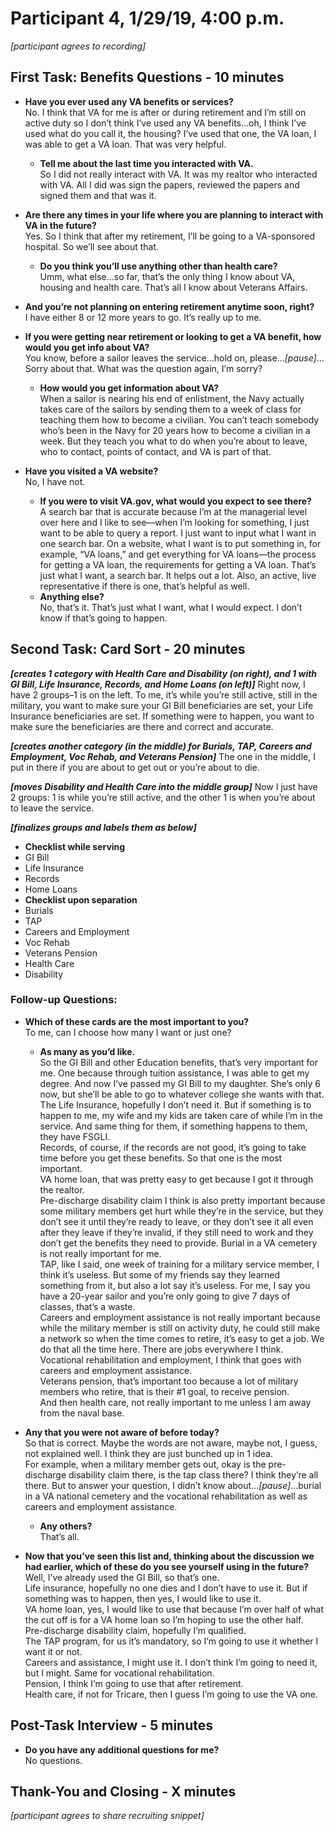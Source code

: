 # Participant 4, 1/29/19, 4:00 p.m.

*[participant agrees to recording]*

## First Task: Benefits Questions - 10 minutes

- **Have you ever used any VA benefits or services?** <br>
No. I think that VA for me is after or during retirement and I’m still on active duty so I don’t think I’ve used any VA benefits…oh, I think I’ve used what do you call it, the housing? I’ve used that one, the VA loan, I was able to get a VA loan. That was very helpful.

  - **Tell me about the last time you interacted with VA.** <br>
So I did not really interact with VA. It was my realtor who interacted with VA. All I did was sign the papers, reviewed the papers and signed them and that was it.

- **Are there any times in your life where you are planning to interact with VA in the future?** <br>
Yes. So I think that after my retirement, I’ll be going to a VA-sponsored hospital. So we’ll see about that.

  -	**Do you think you’ll use anything other than health care?** <br>
  Umm, what else…so far, that’s the only thing I know about VA, housing and health care. That’s all I know about Veterans Affairs.

- **And you’re not planning on entering retirement anytime soon, right?** <br>
I have either 8 or 12 more years to go. It’s really up to me.

-	**If you were getting near retirement or looking to get a VA benefit, how would you get info about VA?** <br>
You know, before a sailor leaves the service…hold on, please…*[pause]*… Sorry about that. What was the question again, I’m sorry?

    -	**How would you get information about VA?** <br>
  When a sailor is nearing his end of enlistment, the Navy actually takes care of the sailors by sending them to a week of class for teaching them how to become a civilian. You can’t teach somebody who’s been in the Navy for 20 years how to become a civilian in a week. But they teach you what to do when you’re about to leave, who to contact, points of contact, and VA is part of that.

  -	**Have you visited a VA website?** <br>
  No, I have not.
    -	**If you were to visit VA.gov, what would you expect to see there?** <br>
  A search bar that is accurate because I’m at the managerial level over here and I like to see—when I’m looking for something, I just want to be able to query a report. I just want to input what I want in one search bar. On a website, what I want is to put something in, for example, “VA loans,” and get everything for VA loans—the process for getting a VA loan, the requirements for getting a VA loan. That’s just what I want, a search bar. It helps out a lot.
  Also, an active, live representative if there is one, that’s helpful as well.
    -	**Anything else?** <br>
  No, that’s it. That’s just what I want, what I would expect. I don’t know if that’s going to happen.

## Second Task: Card Sort - 20 minutes

***[creates 1 category with Health Care and Disability (on right), and 1 with GI Bill, Life Insurance, Records, and Home Loans (on left)]*** Right now, I have 2 groups–1 is on the left. To me, it’s while you’re still active, still in the military, you want to make sure your GI Bill beneficiaries are set, your Life Insurance beneficiaries are set. If something were to happen, you want to make sure the beneficiaries are there and correct and accurate.

***[creates another category (in the middle) for Burials, TAP, Careers and Employment, Voc Rehab, and Veterans Pension]*** The one in the middle, I put in there if you are about to get out or you’re about to die.

***[moves Disability and Health Care into the middle group]*** Now I just have 2 groups: 1 is while you’re still active, and the other 1 is when you’re about to leave the service.

***[finalizes groups and labels them as below]***

-	**Checklist while serving**
  -	GI Bill
  -	Life Insurance
  -	Records
  -	Home Loans
-	**Checklist upon separation**
  -	Burials
  -	TAP
  -	Careers and Employment
  -	Voc Rehab
  -	Veterans Pension
  -	Health Care
  -	Disability

### Follow-up Questions:

- **Which of these cards are the most important to you?** <br>
To me, can I choose how many I want or just one?

  -	**As many as you’d like.** <br>
  So the GI Bill and other Education benefits, that’s very important for me. One because through tuition assistance, I was able to get my degree. And now I’ve passed my GI Bill to my daughter. She’s only 6 now, but she’ll be able to go to whatever college she wants with that. <br>
The Life Insurance, hopefully I don’t need it. But if something is to happen to me, my wife and my kids are taken care of while I’m in the service. And same thing for them, if something  happens to them, they have FSGLI. <br>
Records, of course,  if the records are not good, it’s going to take time before you get these benefits. So that one is the most important. <br>
VA home loan, that was pretty easy to get because I got it through the realtor. <br> Pre-discharge disability claim I think is also pretty important because some military members get hurt while they’re in the service, but they don’t see it until they’re ready to leave, or they don’t see it all even after they leave if they’re invalid,  if they still need to work and they don’t get the benefits they need to provide.
Burial in a VA cemetery is not really important for me. <br> TAP, like I said, one week of training for a military service member, I think it’s useless. But some of my friends say they learned something from it, but also a lot say it’s useless. For me, I say you have a 20-year sailor and you’re only going to give 7 days of classes, that’s a waste. <br>
Careers and employment assistance is not really important because while the military member is still on activity duty, he could still make a network so when the time comes to retire, it’s easy to get a job. We do that all the time here. There are jobs everywhere I think. <br>
Vocational rehabilitation and employment, I think that goes with careers and employment assistance. <br> Veterans pension, that’s important too because a lot of military members who retire, that is their #1 goal, to receive pension. <br> And then health care, not really important to me unless I am away from the naval base.

- **Any that you were not aware of before today?** <br>
So that is correct. Maybe the words are not aware, maybe not, I guess, not explained well. I think they are just bunched up in 1 idea. <br>
For example, when a military member gets out, okay is the pre-discharge disability claim there, is the tap class there? I think they’re all there. But to answer your question, I didn’t know about…*[pause]*…burial in a VA national cemetery and the vocational rehabilitation as well as careers and employment assistance. 

  -	**Any others?** <br>
  That’s all.

-	**Now that you’ve seen this list and, thinking about the discussion we had earlier, which of these do you see yourself using in the future?** <br>
Well, I’ve already used the GI Bill, so that’s one. <br> Life insurance, hopefully no one dies and I don’t have to use it. But if something was to happen, then yes, I would like to use it. <br>
VA home loan, yes, I would like to use that because I’m over half of what the cut off is for a VA home loan so I’m hoping to use the other half. <br> Pre-discharge disability claim, hopefully I’m qualified. <br>
The TAP program, for us it’s mandatory, so I’m going to use it whether I want it or not. <br> Careers and assistance, I might use it. I don’t think I’m going to need it, but I might. Same for vocational rehabilitation.
<br> Pension, I think I’m going to use that after retirement. <br> Health care, if not for Tricare, then I guess I’m going to use the VA one.

## Post-Task Interview - 5 minutes

- **Do you have any additional questions for me?** <br>
No questions.

## Thank-You and Closing - X minutes

*[participant agrees to share recruiting snippet]*
